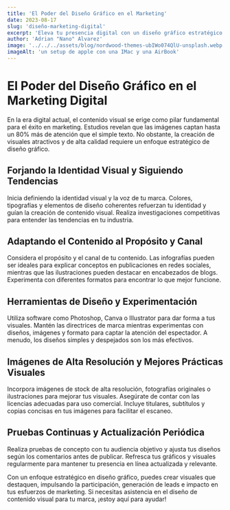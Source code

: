 ```yaml
---
title: 'El Poder del Diseño Gráfico en el Marketing'
date: 2023-08-17
slug: 'diseño-marketing-digital'
excerpt: 'Eleva tu presencia digital con un diseño gráfico estratégico. Desde identidad visual hasta contenido impactante, maximiza el potencial de tu marca.'
author: 'Adrian "Nano" Alvarez'
image: '../../../assets/blog/nordwood-themes-ubIWo074QlU-unsplash.webp'
imageAlt: 'un setup de apple con una IMac y una AirBook'
---
```


# El Poder del Diseño Gráfico en el Marketing Digital

En la era digital actual, el contenido visual se erige como pilar fundamental para el éxito en marketing. Estudios revelan que las imágenes captan hasta un 80% más de atención que el simple texto. No obstante, la creación de visuales atractivos y de alta calidad requiere un enfoque estratégico de diseño gráfico.

## Forjando la Identidad Visual y Siguiendo Tendencias

Inicia definiendo la identidad visual y la voz de tu marca. Colores, tipografías y elementos de diseño coherentes refuerzan tu identidad y guían la creación de contenido visual. Realiza investigaciones competitivas para entender las tendencias en tu industria.

## Adaptando el Contenido al Propósito y Canal

Considera el propósito y el canal de tu contenido. Las infografías pueden ser ideales para explicar conceptos en publicaciones en redes sociales, mientras que las ilustraciones pueden destacar en encabezados de blogs. Experimenta con diferentes formatos para encontrar lo que mejor funcione.

## Herramientas de Diseño y Experimentación

Utiliza software como Photoshop, Canva o Illustrator para dar forma a tus visuales. Mantén las directrices de marca mientras experimentas con diseños, imágenes y formato para captar la atención del espectador. A menudo, los diseños simples y despejados son los más efectivos.

## Imágenes de Alta Resolución y Mejores Prácticas Visuales

Incorpora imágenes de stock de alta resolución, fotografías originales o ilustraciones para mejorar tus visuales. Asegúrate de contar con las licencias adecuadas para uso comercial. Incluye titulares, subtítulos y copias concisas en tus imágenes para facilitar el escaneo.

## Pruebas Continuas y Actualización Periódica

Realiza pruebas de concepto con tu audiencia objetivo y ajusta tus diseños según los comentarios antes de publicar. Refresca tus gráficos y visuales regularmente para mantener tu presencia en línea actualizada y relevante.

Con un enfoque estratégico en diseño gráfico, puedes crear visuales que destaquen, impulsando la participación, generación de leads e impacto en tus esfuerzos de marketing. Si necesitas asistencia en el diseño de contenido visual para tu marca, ¡estoy aquí para ayudar!